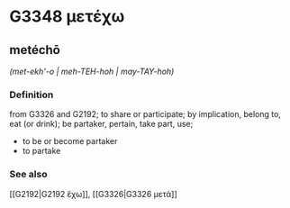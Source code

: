 # G3348 μετέχω

## metéchō

_(met-ekh'-o | meh-TEH-hoh | may-TAY-hoh)_

### Definition

from G3326 and G2192; to share or participate; by implication, belong to, eat (or drink); be partaker, pertain, take part, use; 

- to be or become partaker
- to partake

### See also

[[G2192|G2192 ἔχω]], [[G3326|G3326 μετά]]
